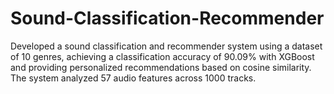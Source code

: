# Sound-Classification-Recommender
Developed a sound classification and recommender system using a dataset of 10 genres, achieving a classification accuracy of 90.09% with XGBoost and providing personalized recommendations based on cosine similarity. The system analyzed 57 audio features across 1000 tracks.
